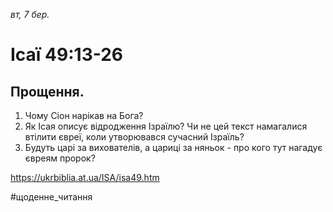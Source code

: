 
_вт, 7 бер._

# Ісаї 49:13-26

## Прощення.
1. Чому Сіон нарікав на Бога?
2. Як Ісая описує відродження Ізраїлю? Чи не цей текст намагалися втілити євреї, коли утворювався сучасний Ізраїль?
3. Будуть царі за вихователів, а цариці за няньок - про кого тут нагадує євреям пророк?

https://ukrbiblia.at.ua/ISA/isa49.htm 

#щоденне_читання
